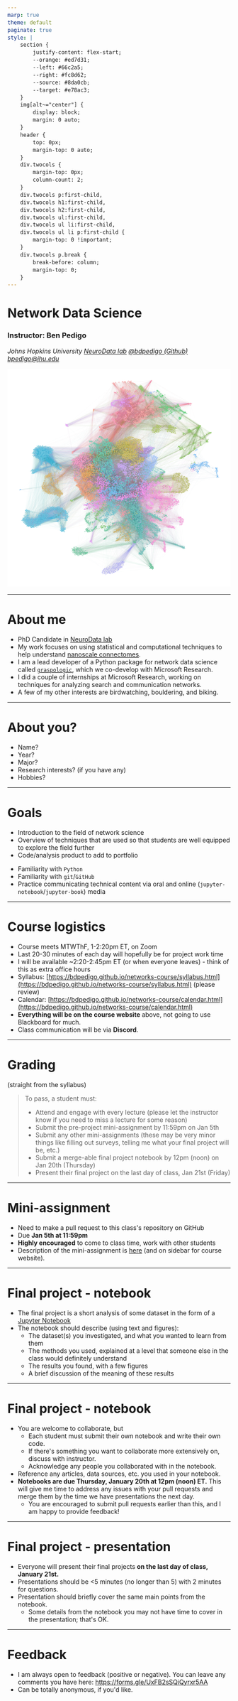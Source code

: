 ```yaml
---
marp: true
theme: default
paginate: true
style: |
    section {
        justify-content: flex-start;
        --orange: #ed7d31;
        --left: #66c2a5;
        --right: #fc8d62;
        --source: #8da0cb;
        --target: #e78ac3;
    }
    img[alt~="center"] {
        display: block;
        margin: 0 auto;
    }
    header {
        top: 0px;
        margin-top: 0 auto;
    }
    div.twocols {
        margin-top: 0px;
        column-count: 2;
    }
    div.twocols p:first-child,
    div.twocols h1:first-child,
    div.twocols h2:first-child,
    div.twocols ul:first-child,
    div.twocols ul li:first-child,
    div.twocols ul li p:first-child {
        margin-top: 0 !important;
    }
    div.twocols p.break {
        break-before: column;
        margin-top: 0;
    }
---
```



# Network Data Science


### Instructor: Ben Pedigo

_Johns Hopkins University_
_[NeuroData lab](https://neurodata.io/)_
[_@bdpedigo (Github)_](https://github.com/bdpedigo)
[_bpedigo@jhu.edu_](mailto:bpedigo@jhu.edu)

![bg right:50% w:600](./slide_images/hemibrain-layout.png)

---
# About me
- PhD Candidate in [NeuroData lab](https://neurodata.io/)
- My work focuses on using statistical and computational techniques to help understand [nanoscale connectomes](https://www.nature.com/articles/d41586-019-02208-0).
- I am a lead developer of a Python package for network data science called [`graspologic`](https://github.com/microsoft/graspologic), which we co-develop with Microsoft Research.
- I did a couple of internships at Microsoft Research, working on techniques for analyzing search and communication networks. 
- A few of my other interests are birdwatching, bouldering, and biking.

---
# About you?
- Name?
- Year?
- Major?
- Research interests? (if you have any)
- Hobbies?

---
# Goals

<div class="twocols">

- Introduction to the field of network science
- Overview of techniques that are used so that students are well equipped to explore the field further
- Code/analysis product to add to portfolio

<p class="break"></p>

- Familiarity with `Python`
- Familiarity with `git`/`GitHub`
- Practice communicating technical content via oral and online (`jupyter-notebook`/`jupyter-book`) media

</div>

---
# Course logistics

- Course meets MTWThF, 1-2:20pm ET, on Zoom
- Last 20-30 minutes of each day will hopefully be for project work time
- I will be available ~2:20-2:45pm ET (or when everyone leaves) - think of this as extra office hours
- Syllabus: [https://bdpedigo.github.io/networks-course/syllabus.html](https://bdpedigo.github.io/networks-course/syllabus.html) (please review)
- Calendar: [https://bdpedigo.github.io/networks-course/calendar.html](https://bdpedigo.github.io/networks-course/calendar.html)
- **Everything will be on the course website** above, not going to use Blackboard for much.
- Class communication will be via **Discord**.

---
# Grading
(straight from the syllabus)
> To pass, a student must: 
> - Attend and engage with every lecture (please let the instructor know if you need to miss a lecture for some reason)
> - Submit the pre-project mini-assignment by 11:59pm on Jan 5th
> - Submit any other mini-assignments (these may be very minor things like filling out surveys, telling me what your final project will be, etc.)
> - Submit a merge-able final project notebook by 12pm (noon) on Jan 20th (Thursday)
> - Present their final project on the last day of class, Jan 21st (Friday)

---
# Mini-assignment
- Need to make a pull request to this class's repository on GitHub
- Due **Jan 5th at 11:59pm**
- **Highly encouraged** to come to class time, work with other students
- Description of the mini-assignment is [here](https://bdpedigo.github.io/networks-course/mini_assignment.html) (and on sidebar for course website).
  
---
# Final project - notebook
- The final project is a short analysis of some dataset in the form of a [Jupyter Notebook](https://jupyter.org/)
- The notebook should describe (using text and figures):
   - The dataset(s) you investigated, and what you wanted to learn from them
   - The methods you used, explained at a level that someone else in the class would definitely understand
   - The results you found, with a few figures
   - A brief discussion of the meaning of these results

---
# Final project - notebook
- You are welcome to collaborate, but 
   - Each student must submit their own notebook and write their own code. 
   - If there's something you want to collaborate more extensively on, discuss with instructor. 
   - Acknowledge any people you collaborated with in the notebook.
- Reference any articles, data sources, etc. you used in your notebook.
- **Notebooks are due Thursday, January 20th at 12pm (noon) ET.** This will give me time to address any issues with your pull requests and merge them by the time we have presentations the next day.
   - You are encouraged to submit pull requests earlier than this, and I am happy to provide feedback! 

---
# Final project - presentation
- Everyone will present their final projects **on the last day of class, January 21st.**
- Presentations should be <5 minutes (no longer than 5) with 2 minutes for questions.
- Presentation should briefly cover the same main points from the notebook. 
   - Some details from the notebook you may not have time to cover in the presentation; that's OK.

--- 
# Feedback
- I am always open to feedback (positive or negative). You can leave any comments you have here: https://forms.gle/UxFB2sSQiQyrxr5AA
- Can be totally anonymous, if you'd like.